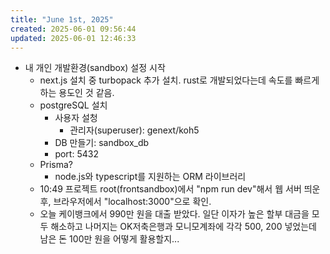 ```yaml
---
title: "June 1st, 2025"
created: 2025-06-01 09:56:44
updated: 2025-06-01 12:46:33
---
```

  * 내 개인 개발환경(sandbox) 설정 시작
    * next.js 설치 중 turbopack 추가 설치. rust로 개발되었다는데 속도를 빠르게 하는 용도인 것 같음.
    * postgreSQL 설치
      * 사용자 설청
        * 관리자(superuser): genext/koh5
      * DB 만들기: sandbox_db
      * port: 5432
    * Prisma?
      * node.js와 typescript를 지원하는 ORM 라이브러리
    * 10:49 프로젝트 root(frontsandbox)에서 "npm run dev"해서 웹 서버 띄운 후, 브라우저에서 "localhost:3000"으로 확인.
    * 오늘 케이뱅크에서 990만 원을 대출 받았다. 일단 이자가 높은 할부 대금을 모두 해소하고 나머지는 OK저축은행과 모니모계좌에 각각 500, 200 넣었는데 남은 돈 100만 원을 어떻게 활용할지...
